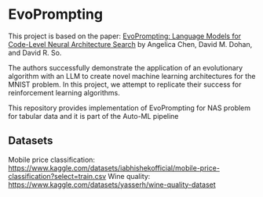 # EvoPrompting
This project is based on the paper: [EvoPrompting: Language Models for Code-Level Neural Architecture Search](https://arxiv.org/pdf/2302.14838.pdf) by Angelica Chen, David M. Dohan, and David R. So.

The authors successfully demonstrate the application of an evolutionary algorithm with an LLM to create novel machine learning architectures for the MNIST problem. In this project, we attempt to replicate their success for reinforcement learning algorithms.

This repository provides implementation of EvoPrompting for NAS problem for tabular data and it is part of the Auto-ML pipeline

## Datasets 

Mobile price classification: https://www.kaggle.com/datasets/iabhishekofficial/mobile-price-classification?select=train.csv
Wine quality: https://www.kaggle.com/datasets/yasserh/wine-quality-dataset
